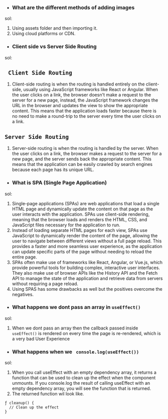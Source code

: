 - ### What are the different methods of adding images <br/>
sol: <br/>
1. Using assets folder and then importing it.<br/>
2. Using cloud platforms or CDN.<br/>

- ### Client side vs Server Side Routing <br/>
sol: <br/>
## ``` Client Side Routing```
1. Client-side routing is when the routing is handled entirely on the client-side, usually using JavaScript frameworks like React or Angular. When the user clicks on a link, the browser doesn't make a request to the server for a new page, instead, the JavaScript framework changes the URL in the browser and updates the view to show the appropriate content. This means that the application loads faster because there is no need to make a round-trip to the server every time the user clicks on a link. <br/>

## ``` Server Side Routing ```
1. Server-side routing is when the routing is handled by the server. When the user clicks on a link, the browser makes a request to the server for a new page, and the server sends back the appropriate content. This means that the application can be easily crawled by search engines because each page has its unique URL.<br/>

- ### What is SPA (Single Page Application) <br/>
sol: <br/>
1. Single-page applications (SPAs) are web applications that load a single HTML page and dynamically update the content on that page as the user interacts with the application. SPAs use client-side rendering, meaning that the browser loads and renders the HTML, CSS, and JavaScript files necessary for the application to run.<br/>
2. Instead of loading separate HTML pages for each view, SPAs use JavaScript to dynamically render the content of the page, allowing the user to navigate between different views without a full page reload. This provides a faster and more seamless user experience, as the application can update specific parts of the page without needing to reload the entire page.<br/>
3. SPAs often make use of frameworks like React, Angular, or Vue.js, which provide powerful tools for building complex, interactive user interfaces. They also make use of browser APIs like the History API and the Fetch API to manage the state of the application and retrieve data from servers without requiring a page reload.<br/>
4. Using SPAS has some drawbacks as well but the positives overcome the negatives.<br/>

- ### What happens we dont pass an array in ``` useEffect() ``` <br/>
sol: <br/>
1. When we dont pass an array then the  callback passed inside ``` useEffect()``` is rendered on every time the page is re-rendered, which is a very bad User Experience <br/>

- ### What happens when we ``` console.log(useEffect())``` <br/>
sol: <br/>
1. When you call useEffect with an empty dependency array, it returns a function that can be used to clean up the effect when the component unmounts. If you console.log the result of calling useEffect with an empty dependency array, you will see the function that is returned.<br/>
2. The returned function wil look like. <br/>
```
ƒ cleanup() {
  // Clean up the effect
}
 ```

